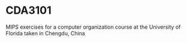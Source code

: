 # CDA3101

MIPS exercises for a computer organization course at the University of Florida taken in Chengdu, China

